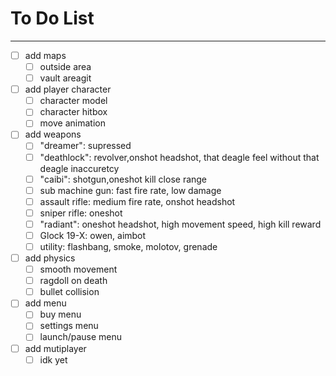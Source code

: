 # To Do List
---
 - [ ] add maps
   - [ ] outside area
   - [ ] vault areagit
 - [ ] add player character
   - [ ] character model
   - [ ] character hitbox
   - [ ] move animation
 - [ ] add weapons
   - [ ] "dreamer": supressed
   - [ ] "deathlock": revolver,onshot headshot, that deagle feel without that deagle inaccuretcy
   - [ ] "caibi": shotgun,oneshot kill close range
   - [ ] sub machine gun: fast fire rate, low damage
   - [ ] assault rifle: medium fire rate, onshot headshot
   - [ ] sniper rifle: oneshot
   - [ ] "radiant": oneshot headshot, high movement speed, high kill reward
   - [ ] Glock 19-X: owen, aimbot
   - [ ] utility: flashbang, smoke, molotov, grenade
 - [ ] add physics
   - [ ] smooth movement
   - [ ] ragdoll on death
   - [ ] bullet collision
 - [ ] add menu
   - [ ] buy menu
   - [ ] settings menu
   - [ ] launch/pause menu
 - [ ] add mutiplayer
   - [ ] idk yet